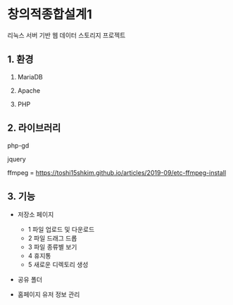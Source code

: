 # 창의적종합설계1
리눅스 서버 기반 웹 데이터 스토리지 프로젝트

## 1. 환경
1. MariaDB

2. Apache

3. PHP

##  2. 라이브러리
php-gd

jquery

ffmpeg = https://toshi15shkim.github.io/articles/2019-09/etc-ffmpeg-install

##  3. 기능
- 저장소 페이지
    - 1 파일 업로드 및 다운로드
    - 2 파일 드래그 드롭
    - 3 파일 종류별 보기
    - 4 휴지통
    - 5 새로운 디렉토리 생성

- 공유 폴더

- 홈페이지 유저 정보 관리
